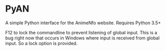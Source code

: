 # PyAN
A simple Python interface for the AnimeNfo website.
Requires Python 3.5+

F12 to lock the commandline to prevent listening of global input.
This is a bug right now that occurs in Windows where input is received from global input.
So a lock option is provided.